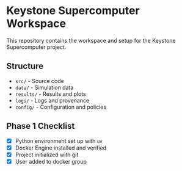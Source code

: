 # Keystone Supercomputer Workspace

This repository contains the workspace and setup for the Keystone Supercomputer project.

## Structure

- `src/` - Source code
- `data/` - Simulation data
- `results/` - Results and plots
- `logs/` - Logs and provenance
- `config/` - Configuration and policies

## Phase 1 Checklist

- [x] Python environment set up with `uv`
- [x] Docker Engine installed and verified
- [x] Project initialized with git
- [x] User added to docker group
